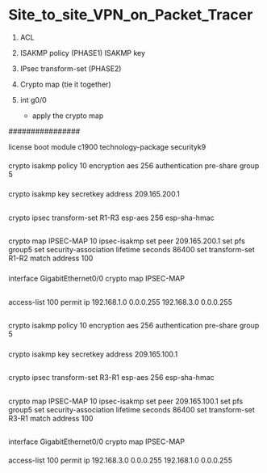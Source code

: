 # Site_to_site_VPN_on_Packet_Tracer

1. ACL

2. ISAKMP policy (PHASE1) ISAKMP key

3. IPsec transform-set (PHASE2)

4. Crypto map (tie it together)

5. int g0/0
    - apply the crypto map



################


license boot module c1900 technology-package securityk9
####
crypto isakmp policy 10
 encryption aes 256
 authentication pre-share
 group 5
 
 ###
crypto isakmp key secretkey address 209.165.200.1
##
crypto ipsec transform-set R1-R3 esp-aes 256 esp-sha-hmac
##
crypto map IPSEC-MAP 10 ipsec-isakmp 
 set peer 209.165.200.1
 set pfs group5
 set security-association lifetime seconds 86400
 set transform-set R1-R2 
 match address 100
###
interface GigabitEthernet0/0
 crypto map IPSEC-MAP
##
access-list 100 permit ip 192.168.1.0 0.0.0.255 192.168.3.0 0.0.0.255
##
crypto isakmp policy 10
 encryption aes 256
 authentication pre-share
 group 5
###
crypto isakmp key secretkey address 209.165.100.1
##
crypto ipsec transform-set R3-R1 esp-aes 256 esp-sha-hmac
##
crypto map IPSEC-MAP 10 ipsec-isakmp 
 set peer 209.165.100.1
 set pfs group5
 set security-association lifetime seconds 86400
 set transform-set R3-R1 
 match address 100
##
interface GigabitEthernet0/0
 crypto map IPSEC-MAP
####
access-list 100 permit ip 192.168.3.0 0.0.0.255 192.168.1.0 0.0.0.255
